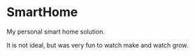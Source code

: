 # SmartHome

My personal smart home solution. </br>

It is not ideal, but was very fun to watch make and watch grow.
